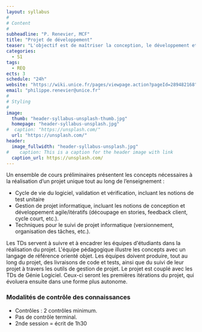 ```yaml
---
layout: syllabus
#
# Content
#
subheadline: "P. Renevier, MCF"
title: "Projet de développement"
teaser: "L'objectif est de maîtriser la conception, le développement et la validation/vérification d’un logiciel de taille conséquente, en équipe, à partir d'un cahier des charges et en mettant en pratique des principes de développement du génie logiciel."
categories:
  - S1
tags:
  - REQ
ects: 3
schedule: "24h"
website: "https://wiki.unice.fr/pages/viewpage.action?pageId=289482168"
email: "philippe.renevier@unice.fr"
#
# Styling
#
image:
  thumb: "header-syllabus-unsplash-thumb.jpg"
  homepage: "header-syllabus-unsplash.jpg"
#  caption: "https://unsplash.com/"
  url: "https://unsplash.com/"
header:
  image_fullwidth: "header-syllabus-unsplash.jpg"
#    caption: This is a caption for the header image with link
  caption_url: https://unsplash.com/  
---
```


Un ensemble de cours préliminaires présentent les concepts nécessaires à la réalisation d’un projet unique tout au long de l’enseignement :
 - Cycle de vie du logiciel, validation et vérification, incluant les notions de test unitaire
 - Gestion de projet informatique, incluant les notions de conception et développement agile/itératifs (découpage en stories, feedback client, cycle court, etc.).
 - Techniques pour le suivi de projet informatique (versionnement, organisation des tâches, etc.).
 
Les TDs servent à suivre et à encadrer les équipes d'étudiants dans la réalisation du projet. L'équipe pédagogique illustre les concepts avec un langage de référence orienté objet.
Les équipes doivent produire, tout au long du projet, des livraisons de code et tests, ainsi que du suivi de leur projet à travers les outils de gestion de projet.
Le projet est couplé avec les TDs de Génie Logiciel. Ceux-ci seront les premières itérations du projet, qui évoluera ensuite dans une forme plus autonome.




### Modalités de contrôle des connaissances ###
 - Contrôles : 2 contrôles minimum. 
 - Pas de contrôle terminal.
 - 2nde session = écrit de 1h30 


